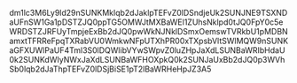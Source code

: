 dm1lc3M6Ly9ld29nSUNKMklqb2dJaklpTEFvZ0lDSndjeUk2SUNJNE9TSXNDaUFnSW1Ga1pDSTZJQ0ppTG5OMWJtMXBaWEl1ZUhsNklpd0tJQ0FpY0c5eWRDSTZJRFUyTmpjeExBb2dJQ0pwWkNJNklDSmxOemswTVRkbU1pMDBNamxtTFRReFpqTXRabVU0WmkwNFpUTXhPR00xTXpsbVltSWlMQW9nSUNKaGFXUWlPaUF4Tml3S0lDQWlibVYwSWpvZ0luZHpJaXdLSUNBaWRIbHdaU0k2SUNKdWIyNWxJaXdLSUNBaWFHOXpkQ0k2SUNJaUxBb2dJQ0p3WVhSb0lqb2dJaThpTEFvZ0lDSjBiSE1pT2lBaWRHeHpJZ3A5
